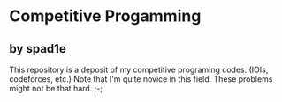 # Competitive Progamming
## by spad1e

This repository is a deposit of my competitive programing codes. (IOIs, codeforces, etc.)
Note that I'm quite novice in this field. These problems might not be that hard. ;-;
